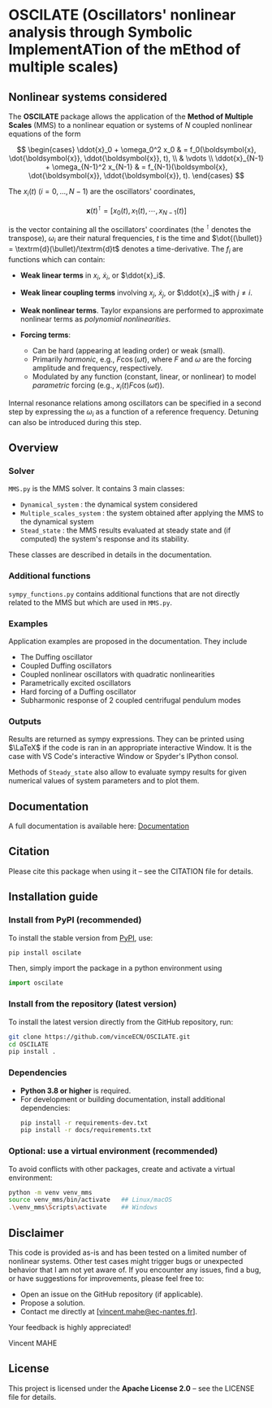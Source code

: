 **OSCILATE** (Oscillators' nonlinear analysis through Symbolic ImplementATion of the mEthod of multiple scales)
==============

## Nonlinear systems considered
The **OSCILATE** package allows the application of the **Method of Multiple Scales** (MMS) to a nonlinear equation or systems of $N$ coupled nonlinear equations of the form

$$
\begin{cases}
        \ddot{x}_0 + \omega_0^2 x_0 & = f_0(\boldsymbol{x}, \dot{\boldsymbol{x}}, \ddot{\boldsymbol{x}}, t), \\
        & \vdots \\
        \ddot{x}_{N-1} + \omega_{N-1}^2 x_{N-1} & = f_{N-1}(\boldsymbol{x}, \dot{\boldsymbol{x}}, \ddot{\boldsymbol{x}}, t).
        \end{cases}
$$

The $x_i(t)$ ($i=0,...,N-1$) are the oscillators' coordinates, 

$$
\boldsymbol{x}(t)^\intercal = [x_0(t), x_1(t), \cdots, x_{N-1}(t)]         
$$

is the vector containing all the oscillators' coordinates (the $^\intercal$ denotes the transpose),
$\omega_i$ are their natural frequencies,
$t$ is the time and
$\dot{(\bullet)} = \textrm{d}(\bullet)/\textrm{d}t$ denotes a time-derivative.
The $f_i$ are functions which can contain:

- **Weak linear terms** in $x_i$, $\dot{x}_i$, or $\ddot{x}_i$.
- **Weak linear coupling terms** involving $x_j$, $\dot{x}_j$, or $\ddot{x}_j$ with $j \neq i$.
- **Weak nonlinear terms**. Taylor expansions are performed to approximate nonlinear terms as *polynomial nonlinearities*.
- **Forcing terms**:

  - Can be hard (appearing at leading order) or weak (small).
  - Primarily *harmonic*, e.g., $F \cos(\omega t)$, where $F$ and $\omega$ are the forcing amplitude and frequency, respectively.
  - Modulated by any function (constant, linear, or nonlinear) to model *parametric* forcing (e.g., $x_i(t) F \cos(\omega t)$).

Internal resonance relations among oscillators can be specified in a second step by expressing the $\omega_i$ as a function of a reference frequency.
Detuning can also be introduced during this step.

## Overview
### Solver
`MMS.py` is the MMS solver. It contains 3 main classes:
- `Dynamical_system` : the dynamical system considered
- `Multiple_scales_system` : the system obtained after applying the MMS to the dynamical system
- `Stead_state` : the MMS results evaluated at steady state and (if computed) the system's response and its stability. 

These classes are described in details in the documentation.

### Additional functions
`sympy_functions.py` contains additional functions that are not directly related to the MMS but which are used in `MMS.py`.

### Examples
Application examples are proposed in the documentation. They include
- The Duffing oscillator
- Coupled Duffing oscillators
- Coupled nonlinear oscillators with quadratic nonlinearities
- Parametrically excited oscillators
- Hard forcing of a Duffing oscillator
- Subharmonic response of 2 coupled centrifugal pendulum modes

### Outputs
Results are returned as sympy expressions.
They can be printed using $\LaTeX$ if the code is ran in an appropriate interactive Window. 
It is the case with VS Code's interactive Window or Spyder's IPython consol.

Methods of `Steady_state` also allow to evaluate sympy results for given numerical values of system parameters and to plot them.

## Documentation

A full documentation is available here: [Documentation](https://vinceECN.github.io/OSCILATE/)

## Citation
Please cite this package when using it – see the CITATION file for details.

## Installation guide

### Install from PyPI (recommended)
To install the stable version from [PyPI](https://pypi.org/project/oscilate/), use:

```bash
pip install oscilate
```

Then, simply import the package in a python environment using
```python
import oscilate
```

### Install from the repository (latest version)
To install the latest version directly from the GitHub repository, run:

```bash
git clone https://github.com/vinceECN/OSCILATE.git
cd OSCILATE
pip install .
```

### Dependencies
- **Python 3.8 or higher** is required.
- For development or building documentation, install additional dependencies:
  ```bash
  pip install -r requirements-dev.txt
  pip install -r docs/requirements.txt
  ```

### Optional: use a virtual environment (recommended)
To avoid conflicts with other packages, create and activate a virtual environment:

```bash
python -m venv venv_mms
source venv_mms/bin/activate   ## Linux/macOS
.\venv_mms\Scripts\activate    ## Windows
```

## Disclaimer
This code is provided as-is and has been tested on a limited number of nonlinear systems. 
Other test cases might trigger bugs or unexpected behavior that I am not yet aware of.
If you encounter any issues, find a bug, or have suggestions for improvements, please feel free to:
- Open an issue on the GitHub repository (if applicable).
- Propose a solution.
- Contact me directly at [vincent.mahe@ec-nantes.fr].

Your feedback is highly appreciated!

Vincent MAHE

## License
This project is licensed under the **Apache License 2.0** – see the LICENSE file for details.

